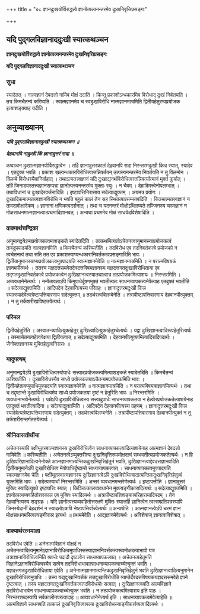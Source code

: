 +++
title = "०८ ज्ञानदुःखयोर्विरुद्धत्वे ज्ञानोत्पत्यनन्तरमेव दुःखनिवृत्तिप्रसङ्गः"

+++


## यदि पुद्गलविज्ञानाददुःखी स्यात्कथञ्चन

**ज्ञानदुःखयोर्विरुद्धत्वे ज्ञानोत्पत्यनन्तरमेव दुःखनिवृत्तिप्रसङ्गः**

**यदि पुद्गलविज्ञानाददुःखी स्यात्कथञ्चन**

### **सुधा**

स्यादेतत् । नात्मज्ञानं देवदत्तो गामिव मोक्षं ददाति । किन्तु प्रकाशोऽन्धकारमिव विरोधाद् दुःखं निर्वतयति । तत्र किमचैतन्यं करिष्यति । स्वात्मज्ञानमेव च स्वदुःखविरोधि नात्मज्ञानमात्रमिति द्वितीयहेतुरप्यप्रयोजक इत्याशङ्क्याह यदीति ।

## **अनुव्याख्यानम्**

***यदि पुद्गलविज्ञानाददुःखी स्यात्कथञ्चन ॥***

***देहवानपि नादुःखी किं ज्ञानादुत्तरं सदा ॥***

कथञ्चन दुःखात्मज्ञानयोर्विरुद्धत्वेन । तर्हि ज्ञानादुत्तरकालं देहवानपि सदा निरन्तरमदुःखी किन्न स्यात्, स्यादेव । एतदुक्तं भवति । प्रकाशः खल्वन्धकारविरोधित्वात्तन्निवर्तयन् उत्पत्त्यनन्तरमेव निवर्तयति न तु विलम्बेन । विलम्बे विरोधस्यैवानिर्वाहात् । तथाऽत्मतत्त्वज्ञानं यदि दुःखाद्यनर्थविरोधित्वात्तन्निवर्त्यात्मानं मुक्तं कुर्यात् । तर्हि जिनादयस्तत्त्वज्ञानसम्पन्ना ज्ञानोत्पत्त्यनन्तरमेव मुक्ताः स्युः । न चैवम् । देहादिमत्त्वेनोपलम्भात् । तथाविधानां च दुःखादेरवर्जनादिति । इष्टापत्तिनिरासाय सदेत्याद्युक्तम् । अयमत्र प्रयोगः । दुःखादिकमात्मतत्त्वज्ञानविरोधि न भवति बहुलं कालं तेन सह स्थितत्वात्सम्मतवदिति । किञ्चात्मतत्त्वज्ञानं न तावदामोक्षादेकम् । ज्ञानानां क्षणिकत्वदर्शनात् । तथा च यदनन्तरं मोक्षोऽभिलष्यते तज्जिनस्य चरमज्ञानं न मोक्षसाधनमात्मज्ञानत्वात्प्रथमादिज्ञानवत् । अन्यथा प्रथममेव मोक्षं साधयेदविशेषादिति ।

### **वाक्यार्थचन्द्रिका**

अनुमानद्वयेऽप्यप्रयोजकत्वमाशङ्कते स्यादेतदिति । तत्कथमित्यतोऽचेतनत्वानुमानस्याप्रयोजकत्वं तावदुपपादयति नात्मज्ञानमिति ॥ किमचैतन्यं करिष्यतीति । तदविरोध एव तदनिवर्तकत्वे प्रयोजको न त्वचेतनत्वं तथा सति तत एव प्रकाशस्याप्यन्धकारानिवर्तकत्वप्रसङ्गादिति भावः । द्वितीयानुमानस्याप्यप्रयोजकत्वमुपपादयति स्वात्मज्ञानमेवेति ॥ नात्मज्ञानमात्रमिति । न परात्मविषयकं ज्ञानमपीत्यर्थः । ततश्च यज्ञदत्तसमवेतदेवदत्तविषयज्ञानस्य यज्ञदत्तगतदुःखाविरोधिताया एव तद्गतदुःखानिवर्तकत्वे प्रयोजकत्वेन दुःखिज्ञानत्वस्यातथात्वान्न तत्प्रयोजकमित्याशयः ॥ निरन्तरमिति । अव्यवधानेनेत्यर्थः । नन्वेतावताऽपि किमुपाधेर्दूषणमुक्तं भवतीत्यतः साधनव्यापकत्वमेवेत्याह एतदुक्तं भवतीति ॥ सदेत्याद्युक्तमिति । आदिपदेन देहवानित्यस्य परिग्रहः । ज्ञानादुत्तरमदुःखी किन्न स्यात्स्यादेवेत्यत्रेष्टापत्तिवारणाय सदेत्युक्तम् ॥ तदर्थस्त्वविलम्बेनेति । तत्रापीष्टापत्तिवारणाय देहवानपीत्युक्तम् । न तु तर्कशरीरप्रविष्टतयेत्यर्थः ।

### **परिमल** 

द्वितीयहेतुरिति । अस्वातन्त्र्यादित्युक्तहेतुर् दुःखित्वादित्युक्तहेतुश्चेत्यर्थः । यद्वा दुःखिज्ञानत्वादिरूपहेतुरित्यर्थः । तस्याचेतनत्वहेत्वपेक्षया द्वितीयत्वात् ॥ सदेत्याद्युक्तमिति । देहवानपीत्युक्तमित्यादिरादिपदार्थः । जैनोक्तज्ञानस्य मुक्तिहेतुत्वनिरासः ॥

### **यादुपत्यम्**

अनुमानद्वयेऽपि दुःखाविरोधित्वस्योपाधेः सत्त्वादप्रयोजकत्वमित्याशङ्कते स्यादेतदिति ॥ किमचैतन्यं करिष्यतीति । दुःखाविरोधस्यैव साध्ये प्रयोजकतयाऽचैतन्यमप्रयोजकमिति भावः । द्वितीयहेतावप्युपाधिमुपपादयति स्वात्मज्ञानमेवेति ॥ नात्मज्ञानमात्रमिति । न परात्मविषयकज्ञानमित्यर्थः । तथा च तद्दृष्टान्ते दुःखाविरोधित्वमेव साध्ये प्रयोजकतया दृष्टं न हेतुरिति भावः ॥ निरन्तरमिति । व्यवधानाभावेनेत्यर्थः । पक्षेऽपि दुःखाविरोधित्वस्य सत्त्वादुपाधेः साधनव्यापकतया न हेत्वोरप्रयोजकतेत्याशयेनाह एतदुक्तं भवतीत्यादिना ॥ सदेत्याद्युक्तमिति । आदिपदेन देहवानपीत्यस्य ग्रहणम् । ज्ञानादुत्तरमदुःखी किन्न स्यादेवेत्यत्रेष्टापत्तिवारणाय सदेत्युक्तम् । तदर्थस्त्वविलम्बनेति । तत्रापीष्टापत्तिवारणाय देहवानपीत्युक्तं न तु तर्कशरीरान्तर्गततयेत्यर्थः ।

### **श्रीनिवासतीर्थीया**

अचेतनस्यापि पक्षीभूतस्वात्मज्ञानस्य दुःखविरोधित्वेन साधनाव्यापकत्वादित्याशयेनाह आत्मज्ञानं देवदत्तो गामिवेति ॥ करिष्यतीति । अचेतनत्वेऽप्युक्तरीत्या दुःखनिवृत्तिरूपमोक्षदत्वं सम्भवतीत्यप्रयोजकतेत्यर्थः । न हि दुःखिपरिज्ञानादित्यनेनोक्ते आत्मज्ञानमात्यन्तिकदुःखनिवृत्तिहेतुर्न भवति, दुःखिज्ञानत्वाद्देवदत्तज्ञानवदिति द्वितीयानुमानेऽपि दुःखविरोधित्व मेवोपाधिर्दृष्टान्ते साध्यव्यापकत्वात् । साधनाव्यापकत्वमुपपादयति स्वात्मज्ञानमेव चेति । पक्षीभूतस्वात्मज्ञानस्य दुःखिज्ञानत्वेऽपि दुःखविरोधित्वादात्यन्तिकदुःखनिवृत्तिहेतुत्वं युक्तमिति भावः । सदेत्यस्यार्थो निरन्तरमिति । अन्तरं व्यवधानमन्तरेणेत्यर्थः ॥ इष्टापत्तीति । ज्ञानादुत्तरं मुक्तिः स्यादित्युक्ते इष्टापत्तिः स्यात् । किञ्चित्कालव्यवधानेन मुक्त्यङ्गीकारादित्यर्थः ॥ सदेत्याद्युक्तमिति । ज्ञानोत्पत्यव्यवहितोत्तरकाल एव मुक्तिः स्यादित्यर्थः । अत्रापीष्टापत्तिशङ्कापरिहारायादिपदम् । तेन देहवानित्यस्य सङ्ग्रहः । यदि ज्ञानोत्पत्त्यव्यवहितोत्तरक्षणे मुक्तिः स्यात्तर्हि ज्ञानित्वेन त्वत्सम्प्रतिपन्नस्यापि जिनस्येदानीं देहदर्शनं न स्यादतोऽत्रापि नेष्टापत्तिर्वाच्येत्यर्थः ॥ अन्यथेति । आत्मज्ञानत्वेऽपि चरमं ज्ञानं मोक्षसाधनमस्त्वित्यङ्गीकार इत्यर्थः ॥ प्रथममेवेति । आद्यज्ञानमेवेत्यर्थः । अविशेषाज् ज्ञानत्वाविशेषात् ।

### **वाक्यार्थरत्नमाला**

तदविरोध एवेति ॥ अनेनात्मविज्ञानं मोक्षदं न अचेतनत्वादित्यनुमानेऽज्ञानाविरोधित्वमुपाधिस्तस्याज्ञाननिवर्त्तकत्वरूपमोक्षदत्वाभावो यत्र तत्राज्ञानाविरोधित्वमिति व्याप्तेः पदादौ दृष्टत्वेन साध्यव्यापकत्वात् । अचेतनत्वहेतुमति विज्ञानेऽज्ञानविरोधित्वस्यैव सत्वेन तदविरोधाभावात्साधनाव्यापकत्वाच्चेत्युक्तं भवति ।
यज्ञदत्तगतदुःखाविरोधिताया एवेति ॥ अनेनात्मज्ञानमात्यन्तिकदुःखनिवृत्तिहेतुर्न भवति दुःखिज्ञानत्वादित्यनुमानेन दुःखाविरोधित्वमुपाधिः । तस्य यद्यद्दुःखानिवर्त्तकं तत्तद्दुःखाविरोधीति व्याप्तेर्देवदत्तविषयकयज्ञदत्तसमवेते ज्ञाने दृष्टत्वात् । तस्य यज्ञदत्तगतदुःखनिवर्त्तकत्वतदविरोधयोः सत्वात् । दुःखिज्ञानत्ववति आत्मविज्ञाने तदविरोधाभावेन साधनाव्यापकत्वाच्चेत्युक्तं भवति । न तत्प्रयोजकत्वमित्याशय इति पाठः । निरन्तरशब्दस्यापि सर्वकालीनपरत्वादाह ॥ अव्यवधानेनेत्यर्थ इति । साधनव्यापकत्वमेवेत्याहेति ॥ आत्मविज्ञाने साधनवति तत्कालं दुःखनिवृत्तित्वापत्या दुःखाविरोधस्याङ्गीकर्त्तव्यत्वादित्यर्थः ।


